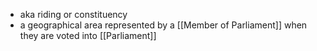 - aka riding or constituency
- a geographical area represented by a [[Member of Parliament]] when they are voted into [[Parliament]]